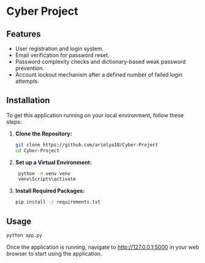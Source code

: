 # Cyber Project


## Features
- User registration and login system.
- Email verification for password reset.
- Password complexity checks and dictionary-based weak password prevention.
- Account lockout mechanism after a defined number of failed login attempts.

## Installation

To get this application running on your local environment, follow these steps:

1. **Clone the Repository:**
   ```bash
   git clone https://github.com/arielya10/Cyber-Project 
   cd Cyber-Project
   ```
2. **Set up a Virtual Environment:**
   ```bash
    python -m venv venv
    venv\Scripts\activate
   ```
3. **Install Required Packages:**
   ```bash
   pip install -r requirements.txt
   ```

## Usage

```bash
python app.py
```
Once the application is running, navigate to http://127.0.0.1:5000 in your web browser to start using the application.
